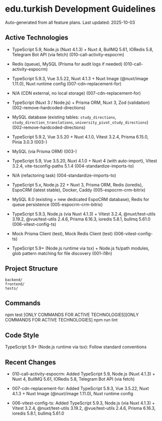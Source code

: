 # edu.turkish Development Guidelines

Auto-generated from all feature plans. Last updated: 2025-10-03

## Active Technologies
- TypeScript 5.9, Node.js (Nuxt 4.1.3) + Nuxt 4, BullMQ 5.61, IORedis 5.8, Telegram Bot API (via fetch) (010-call-activity-espocrm)
- Redis (queue), MySQL (Prisma for audit logs if needed) (010-call-activity-espocrm)

- TypeScript 5.9.3, Vue 3.5.22, Nuxt 4.1.3 + Nuxt Image (@nuxt/image 1.11.0), Nuxt runtime config (007-cdn-replacement-for)
- N/A (CDN external, no local storage) (007-cdn-replacement-for)

- TypeScript (Nuxt 3 / Node.js) + Prisma ORM, Nuxt 3, Zod (validation) (002-remove-hardcoded-directions)
- MySQL database (existing tables: `study_directions`, `study_direction_translations`, `university_pivot_study_directions`) (002-remove-hardcoded-directions)
- TypeScript 5.9.2, Vue 3.5.20 + Nuxt 4.1.0, Vitest 3.2.4, Prisma 6.15.0, Pinia 3.0.3 (003-)
- MySQL (via Prisma ORM) (003-)
- TypeScript 5.9, Vue 3.5.20, Nuxt 4.1.0 + Nuxt 4 (with auto-import), Vitest 3.2.4, vite-tsconfig-paths 5.1.4 (004-standardize-imports-to)
- N/A (refactoring task) (004-standardize-imports-to)
- TypeScript 5.x, Node.js 22 + Nuxt 3, Prisma ORM, Redis (ioredis), EspoCRM (latest stable), Docker, Caddy (005-espocrm-crm-bitrix)
- MySQL 8.0 (existing + new dedicated EspoCRM database), Redis for queue persistence (005-espocrm-crm-bitrix)
- TypeScript 5.9.3, Node.js (via Nuxt 4.1.3) + Vitest 3.2.4, @nuxt/test-utils 3.19.2, @vue/test-utils 2.4.6, Prisma 6.16.3, ioredis 5.8.1, bullmq 5.61.0 (006-vitest-config-ts)
- Mock Prisma Client (test), Mock Redis Client (test) (006-vitest-config-ts)

- TypeScript 5.9+ (Node.js runtime via tsx) + Node.js fs/path modules, glob pattern matching for file discovery (001-i18n)

## Project Structure

```
backend/
frontend/
tests/
```

## Commands

npm test [ONLY COMMANDS FOR ACTIVE TECHNOLOGIES][ONLY COMMANDS FOR ACTIVE TECHNOLOGIES] npm run lint

## Code Style

TypeScript 5.9+ (Node.js runtime via tsx): Follow standard conventions

## Recent Changes
- 010-call-activity-espocrm: Added TypeScript 5.9, Node.js (Nuxt 4.1.3) + Nuxt 4, BullMQ 5.61, IORedis 5.8, Telegram Bot API (via fetch)

- 007-cdn-replacement-for: Added TypeScript 5.9.3, Vue 3.5.22, Nuxt 4.1.3 + Nuxt Image (@nuxt/image 1.11.0), Nuxt runtime config

- 006-vitest-config-ts: Added TypeScript 5.9.3, Node.js (via Nuxt 4.1.3) + Vitest 3.2.4, @nuxt/test-utils 3.19.2, @vue/test-utils 2.4.6, Prisma 6.16.3, ioredis 5.8.1, bullmq 5.61.0

<!-- MANUAL ADDITIONS START -->
<!-- MANUAL ADDITIONS END -->
